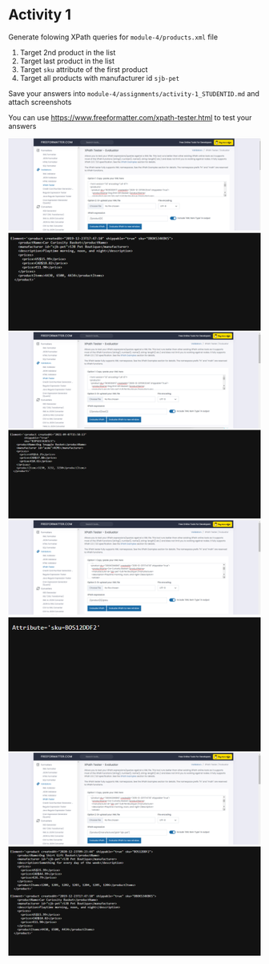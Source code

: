 # Activity 1

Generate folowing XPath queries for `module-4/products.xml` file

1. Target 2nd product in the list
2. Target last product in the list
3. Target `sku` attribute of the first product
4. Target all products with manufacturer id `sjb-pet`

Save your answers into `module-4/assignments/activity-1_STUDENTID.md` and attach screenshots

You can use <https://www.freeformatter.com/xpath-tester.html> to test your answers

![image info](../assignment_assets/module4_activity1_1.png)
![image info](../assignment_assets/module4_activity1_2.png)
![image info](../assignment_assets/module4_activity1_2_1.png)
![image info](../assignment_assets/module4_activity1_2_2.png)
![image info](../assignment_assets/module4_activity1_3_1.png)
![image info](../assignment_assets/module4_activity1_3_2.png)
![image info](../assignment_assets/module4_activity_4_1.png)
![image info](../assignment_assets/module4_activity1_4_2.png)




